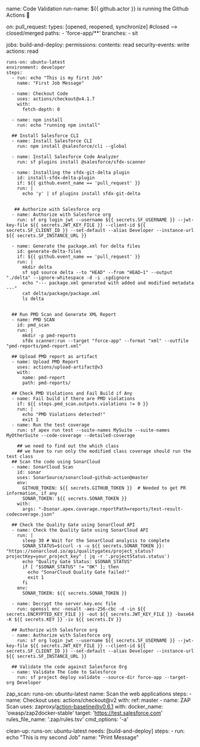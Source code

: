 name: Code Validation
run-name: ${{ github.actor }} is running the Github Actions 🚀

on: 
  pull_request:
    types: [opened, reopened, synchronize] #closed  --> closed/merged
    paths:
      - 'force-app/**'
    branches:
      - sit

jobs:
  build-and-deploy:
    permissions:
      contents: read
      security-events: write
      actions: read

    runs-on: ubuntu-latest
    environment: developer
    steps:
      - run: echo "This is my first Job"
        name: "First Job Message"
        
      - name: Checkout Code
        uses: actions/checkout@v4.1.7
        with:
          fetch-depth: 0
          
      - name: npm install
        run: echo "running npm install"
        
      ## Install Salesforce CLI
      - name: Install Salesforce CLI
        run: npm install @salesforce/cli --global

      - name: Install Salesforce Code Analyzer
        run: sf plugins install @salesforce/sfdx-scanner

      - name: Installing the sfdx-git-delta plugin
        id: install-sfdx-delta-plugin
        if: ${{ github.event_name == 'pull_request' }}
        run: |
          echo 'y' | sf plugins install sfdx-git-delta


       ## Authorize with Salesforce org
      - name: Authorize with Salesforce org
        run: sf org login jwt --username ${{ secrets.SF_USERNAME }} --jwt-key-file ${{ secrets.JWT_KEY_FILE }} --client-id ${{ secrets.SF_CLIENT_ID }} --set-default --alias Developer --instance-url ${{ secrets.SF_INSTANCE_URL }}

      - name: Generate the package.xml for delta files
        id: generate-delta-files
        if: ${{ github.event_name == 'pull_request' }}
        run: |
          mkdir delta
          sf sgd source delta --to "HEAD" --from "HEAD~1" --output "./delta" --ignore-whitespace -d -i .sgdignore
          echo "--- package.xml generated with added and modified metadata ---"
          cat delta/package/package.xml
          ls delta


      ## Run PMD Scan and Generate XML Report
      - name: PMD SCAN
        id: pmd_scan
        run: |
          mkdir -p pmd-reports
          sfdx scanner:run --target "force-app" --format "xml" --outfile "pmd-reports/pmd-report.xml"
        
      ## Upload PMD report as artifact
      - name: Upload PMD Report
        uses: actions/upload-artifact@v3
        with:
          name: pmd-report
          path: pmd-reports/

      ## Check PMD Violations and Fail Build if Any
      - name: Fail build if there are PMD violations
        if: ${{ steps.pmd_scan.outputs.violations != 0 }}
        run: |
          echo "PMD Violations detected!"
          exit 1
      - name: Run the test coverage
        run: sf apex run test --suite-names MySuite --suite-names MyOtherSuite --code-coverage --detailed-coverage

        ## we need to find out the which class 
        ## we have to run only the modified class coverage should run the test class
      ## Scan the code using SonarCloud
      - name: SonarCloud Scan
        id: sonar
        uses: SonarSource/sonarcloud-github-action@master
        env:
          GITHUB_TOKEN: ${{ secrets.GITHUB_TOKEN }}  # Needed to get PR information, if any
          SONAR_TOKEN: ${{ secrets.SONAR_TOKEN }}
        with:
          args: "-Dsonar.apex.coverage.reportPath=reports/test-result-codecoverage.json"

      ## Check the Quality Gate using SonarCloud API
      - name: Check the Quality Gate using SonarCloud API
        run: |
          sleep 30 # Wait for the SonarCloud analysis to complete
          SONAR_STATUS=$(curl -s -u ${{ secrets.SONAR_TOKEN }}: "https://sonarcloud.io/api/qualitygates/project_status?projectKey=your_project_key" | jq -r '.projectStatus.status')
          echo "Quality Gate Status: $SONAR_STATUS"
          if [ "$SONAR_STATUS" != "OK" ]; then
            echo "SonarCloud Quality Gate failed!"
            exit 1
          fi
        env:
          SONAR_TOKEN: ${{ secrets.SONAR_TOKEN }}
        
      - name: Decrypt the server.key.enc file
        run: openssl enc -nosalt -aes-256-cbc -d -in ${{ secrets.ENCRYPTED_KEY_FILE }} -out ${{ secrets.JWT_KEY_FILE }} -base64 -K ${{ secrets.KEY }} -iv ${{ secrets.IV }}
        
      ## Authorize with Salesforce org
      - name: Authorize with Salesforce org
        run: sf org login jwt --username ${{ secrets.SF_USERNAME }} --jwt-key-file ${{ secrets.JWT_KEY_FILE }} --client-id ${{ secrets.SF_CLIENT_ID }} --set-default --alias Developer --instance-url ${{ secrets.SF_INSTANCE_URL }}

      ## Validate the code against Salesforce Org
      - name: Validate The Code to Salesforce
        run: sf project deploy validate --source-dir force-app --target-org Developer

  zap_scan:
    runs-on: ubuntu-latest
    name: Scan the web applications
    steps:
      - name: Checkout
        uses: actions/checkout@v2
        with:
          ref: master
      - name: ZAP Scan
        uses: zaproxy/action-baseline@v0.6.1
        with:
          docker_name: 'owasp/zap2docker-stable'
          target: 'https://test.salesforce.com'
          rules_file_name: '.zap/rules.tsv'
          cmd_options: '-a'

  clean-up:
    runs-on: ubuntu-latest
    needs: [build-and-deploy]
    steps:
      - run: echo "This is my second Job"
        name: "Print Message"
